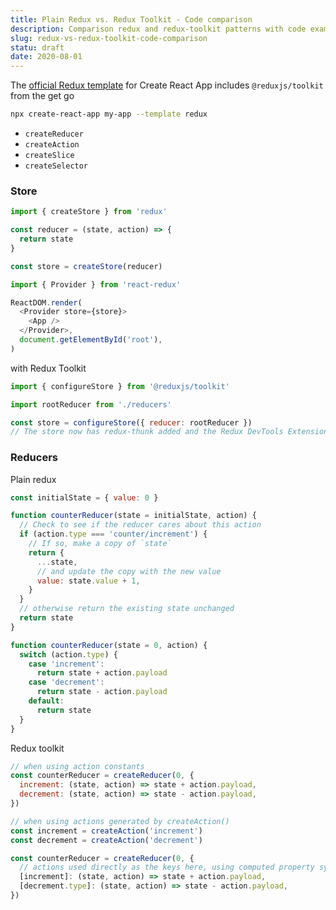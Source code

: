 ```yaml
---
title: Plain Redux vs. Redux Toolkit - Code comparison
description: Comparison redux and redux-toolkit patterns with code examples
slug: redux-vs-redux-toolkit-code-comparison
statu: draft
date: 2020-08-01
---
```


The [official Redux template](https://github.com/reduxjs/cra-template-redux) for Create React App includes `@reduxjs/toolkit` from the get go

```bash
npx create-react-app my-app --template redux
```

- `createReducer`
- `createAction`
- `createSlice`
- `createSelector`

### Store

```js
import { createStore } from 'redux'

const reducer = (state, action) => {
  return state
}

const store = createStore(reducer)
```

```js
import { Provider } from 'react-redux'

ReactDOM.render(
  <Provider store={store}>
    <App />
  </Provider>,
  document.getElementById('root'),
)
```

with Redux Toolkit

```js
import { configureStore } from '@reduxjs/toolkit'

import rootReducer from './reducers'

const store = configureStore({ reducer: rootReducer })
// The store now has redux-thunk added and the Redux DevTools Extension is turned on
```

### Reducers

Plain redux

```js
const initialState = { value: 0 }

function counterReducer(state = initialState, action) {
  // Check to see if the reducer cares about this action
  if (action.type === 'counter/increment') {
    // If so, make a copy of `state`
    return {
      ...state,
      // and update the copy with the new value
      value: state.value + 1,
    }
  }
  // otherwise return the existing state unchanged
  return state
}
```

```js
function counterReducer(state = 0, action) {
  switch (action.type) {
    case 'increment':
      return state + action.payload
    case 'decrement':
      return state - action.payload
    default:
      return state
  }
}
```

Redux toolkit

```js
// when using action constants
const counterReducer = createReducer(0, {
  increment: (state, action) => state + action.payload,
  decrement: (state, action) => state - action.payload,
})
```

```js
// when using actions generated by createAction()
const increment = createAction('increment')
const decrement = createAction('decrement')

const counterReducer = createReducer(0, {
  // actions used directly as the keys here, using computed property syntax
  [increment]: (state, action) => state + action.payload,
  [decrement.type]: (state, action) => state - action.payload,
})
```
